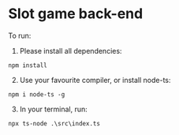# Slot game back-end

To run:

1. Please install all dependencies:

```
npm install
```

2. Use your favourite compiler, or install node-ts:

```
npm i node-ts -g
```

3. In your terminal, run:

```
npx ts-node .\src\index.ts
```
